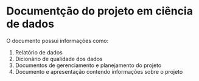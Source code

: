 # Documentção do projeto em ciência de dados

O documento possui informaçôes como: 

1. Relatório de dados
2. Dicionário de qualidade dos dados
3. Documentos de gerenciamento e planejamento do projeto
4. Documento e apresentação contendo informações sobre o projeto

